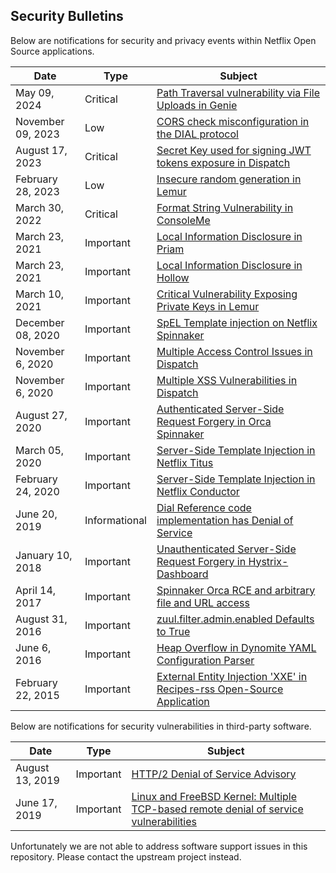 ## Security Bulletins
Below are notifications for security and privacy events within Netflix Open Source applications.


| Date              | Type      | Subject |
|-------------------|-----------|-----------------------------------------------|
| May 09, 2024| Critical | [Path Traversal vulnerability via File Uploads in Genie](advisories/nflx-2024-001.md)|
| November 09, 2023| Low | [CORS check misconfiguration in the DIAL protocol](advisories/nflx-2023-003.md)|
| August 17, 2023| Critical | [Secret Key used for signing JWT tokens exposure in Dispatch](advisories/nflx-2023-002.md)|
| February 28, 2023| Low | [Insecure random generation in Lemur](advisories/nflx-2023-001.md)|
| March 30, 2022| Critical | [Format String Vulnerability in ConsoleMe](advisories/nflx-2022-001.md)|
| March 23, 2021| Important | [Local Information Disclosure in Priam](advisories/nflx-2021-002.md)|
| March 23, 2021| Important | [Local Information Disclosure in Hollow](advisories/nflx-2021-001.md)|
| March 10, 2021| Important | [Critical Vulnerability Exposing Private Keys in Lemur](advisories/nflx-2021-003.md)|
| December 08, 2020| Important | [SpEL Template injection on Netflix Spinnaker](advisories/nflx-2020-006.md)|
| November 6, 2020 | Important | [Multiple Access Control Issues in Dispatch](advisories/nflx-2020-005.md)|
| November 6, 2020 | Important | [Multiple XSS Vulnerabilities in Dispatch](advisories/nflx-2020-004.md)|
| August 27, 2020 | Important | [Authenticated Server-Side Request Forgery in Orca Spinnaker](advisories/nflx-2020-003.md)|
| March 05, 2020| Important | [Server-Side Template Injection in Netflix Titus](advisories/nflx-2020-002.md)
| February 24, 2020| Important | [Server-Side Template Injection in Netflix Conductor](advisories/nflx-2020-001.md)
| June 20, 2019| Informational | [Dial Reference code implementation has Denial of Service](advisories/nflx-2019-003.md)
| January 10, 2018 | Important | [Unauthenticated Server-Side Request Forgery in Hystrix-Dashboard](advisories/nflx-2018-001.md) |
| April 14, 2017 | Important | [Spinnaker Orca RCE and arbitrary file and URL access](advisories/nflx-2017-001.md) |
| August 31, 2016 | Important | [zuul.filter.admin.enabled Defaults to True](advisories/nflx-2016-003.md) |
| June 6, 2016 | Important | [Heap Overflow in Dynomite YAML Configuration Parser](advisories/nflx-2016-002.md) |
| February 22, 2015 | Important | [External Entity Injection 'XXE' in Recipes-rss Open-Source Application](advisories/nflx-2015-001.md) |



Below are notifications for security vulnerabilities in third-party software.

| Date              | Type      | Subject |
|-------------------|-----------|-----------------------------------------------|
| August 13, 2019 | Important | [HTTP/2 Denial of Service Advisory](advisories/third-party/2019-002.md) |
| June 17, 2019 | Important | [Linux and FreeBSD Kernel: Multiple TCP-based remote denial of service vulnerabilities](advisories/third-party/2019-001.md) |

Unfortunately we are not able to address software support issues in this repository. Please contact the upstream project instead.

